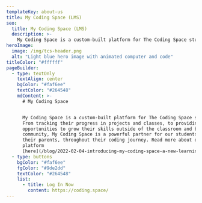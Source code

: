 ```yaml
---
templateKey: about-us
title: My Coding Space (LMS)
seo:
  title: My Coding Space (LMS)
  description: >-
    My Coding Space is a custom-built platform for The Coding Space students.
heroImage:
  image: /img/tcs-header.png
  alt: "Light blue hero image with animated computer and code"
titleColor: "#ffffff"
pageBuilder:
  - type: textOnly
    textAlign: center
    bgColor: "#faf6ee"
    textColor: "#264548"
    mdContent: >-
      # My Coding Space


      My Coding Space is a custom-built platform for The Coding Space students.
      From tracking their progress in projects and classes, to providing
      opportunities to grow their skills outside of the classroom and build
      community, My Coding Space is a powerful partner for our students, and
      their parents, throughout their coding journey. Read more about our
      platform
      [here](/blog/2022-02-04-introducing-my-coding-space-a-new-learning-platform).
  - type: buttons
    bgColor: "#faf6ee"
    fgColor: "#9de2dd"
    textColor: "#264548"
    list:
      - title: Log In Now
        content: https://coding.space/
---
```

